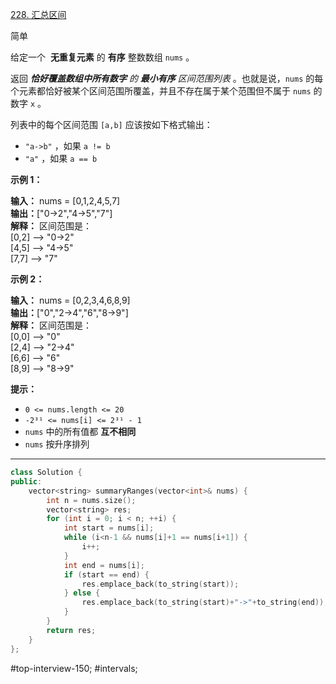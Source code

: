 [228. 汇总区间](https://leetcode.cn/problems/summary-ranges/)

简单

给定一个  **无重复元素** 的 **有序** 整数数组 `nums` 。

返回 _**恰好覆盖数组中所有数字** 的 **最小有序** 区间范围列表_ 。也就是说，`nums` 的每个元素都恰好被某个区间范围所覆盖，并且不存在属于某个范围但不属于 `nums` 的数字 `x` 。

列表中的每个区间范围 `[a,b]` 应该按如下格式输出：

- `"a->b"` ，如果 `a != b`
- `"a"` ，如果 `a == b`

**示例 1：**

**输入：** nums = [0,1,2,4,5,7]  
**输出：**["0->2","4->5","7"]  
**解释：** 区间范围是：  
[0,2] --> "0->2"  
[4,5] --> "4->5"  
[7,7] --> "7"  

**示例 2：**

**输入：** nums = [0,2,3,4,6,8,9]  
**输出：**["0","2->4","6","8->9"]  
**解释：** 区间范围是：  
[0,0] --> "0"  
[2,4] --> "2->4"  
[6,6] --> "6"  
[8,9] --> "8->9"  

**提示：**

- `0 <= nums.length <= 20`
- `-2³¹ <= nums[i] <= 2³¹ - 1`
- `nums` 中的所有值都 **互不相同**
- `nums` 按升序排列
---- ----
```cpp
class Solution {
public:
    vector<string> summaryRanges(vector<int>& nums) {
        int n = nums.size();
        vector<string> res;
        for (int i = 0; i < n; ++i) {
            int start = nums[i];
            while (i<n-1 && nums[i]+1 == nums[i+1]) {
                i++;
            }
            int end = nums[i];
            if (start == end) {
                res.emplace_back(to_string(start));
            } else {
                res.emplace_back(to_string(start)+"->"+to_string(end));
            }
        }
        return res;
    }
};
```

#top-interview-150; #intervals; 